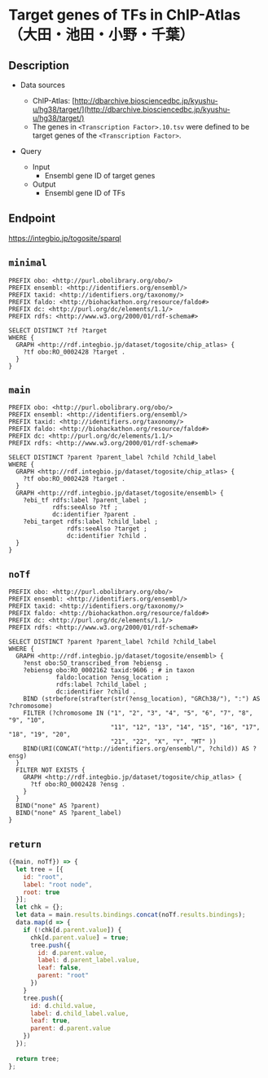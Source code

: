 # Target genes of TFs in ChIP-Atlas （大田・池田・小野・千葉）

## Description

- Data sources
    - ChIP-Atlas: [http://dbarchive.biosciencedbc.jp/kyushu-u/hg38/target/](http://dbarchive.biosciencedbc.jp/kyushu-u/hg38/target/)
    - The genes in `<Transcription Factor>.10.tsv` were defined to be target genes of the `<Transcription Factor>`.

- Query
    - Input
        - Ensembl gene ID of target genes
    - Output
        - Ensembl gene ID of TFs

## Endpoint

https://integbio.jp/togosite/sparql

## `minimal`

```sparql
PREFIX obo: <http://purl.obolibrary.org/obo/>
PREFIX ensembl: <http://identifiers.org/ensembl/>
PREFIX taxid: <http://identifiers.org/taxonomy/>
PREFIX faldo: <http://biohackathon.org/resource/faldo#>
PREFIX dc: <http://purl.org/dc/elements/1.1/>
PREFIX rdfs: <http://www.w3.org/2000/01/rdf-schema#>

SELECT DISTINCT ?tf ?target
WHERE {
  GRAPH <http://rdf.integbio.jp/dataset/togosite/chip_atlas> {
    ?tf obo:RO_0002428 ?target .
  }
}
```

## `main`

```sparql
PREFIX obo: <http://purl.obolibrary.org/obo/>
PREFIX ensembl: <http://identifiers.org/ensembl/>
PREFIX taxid: <http://identifiers.org/taxonomy/>
PREFIX faldo: <http://biohackathon.org/resource/faldo#>
PREFIX dc: <http://purl.org/dc/elements/1.1/>
PREFIX rdfs: <http://www.w3.org/2000/01/rdf-schema#>

SELECT DISTINCT ?parent ?parent_label ?child ?child_label
WHERE {
  GRAPH <http://rdf.integbio.jp/dataset/togosite/chip_atlas> {
    ?tf obo:RO_0002428 ?target .
  }
  GRAPH <http://rdf.integbio.jp/dataset/togosite/ensembl> {
    ?ebi_tf rdfs:label ?parent_label ;
            rdfs:seeAlso ?tf ;
            dc:identifier ?parent .
    ?ebi_target rdfs:label ?child_label ;
                rdfs:seeAlso ?target ;
                dc:identifier ?child .
  }
}
```

## `noTf`
```sparql
PREFIX obo: <http://purl.obolibrary.org/obo/>
PREFIX ensembl: <http://identifiers.org/ensembl/>
PREFIX taxid: <http://identifiers.org/taxonomy/>
PREFIX faldo: <http://biohackathon.org/resource/faldo#>
PREFIX dc: <http://purl.org/dc/elements/1.1/>
PREFIX rdfs: <http://www.w3.org/2000/01/rdf-schema#>

SELECT DISTINCT ?parent ?parent_label ?child ?child_label
WHERE {
  GRAPH <http://rdf.integbio.jp/dataset/togosite/ensembl> {
    ?enst obo:SO_transcribed_from ?ebiensg .
    ?ebiensg obo:RO_0002162 taxid:9606 ; # in taxon
             faldo:location ?ensg_location ;
             rdfs:label ?child_label ;
             dc:identifier ?child .
    BIND (strbefore(strafter(str(?ensg_location), "GRCh38/"), ":") AS ?chromosome)
    FILTER (?chromosome IN ("1", "2", "3", "4", "5", "6", "7", "8", "9", "10",
                            "11", "12", "13", "14", "15", "16", "17", "18", "19", "20",
                            "21", "22", "X", "Y", "MT" ))
    BIND(URI(CONCAT("http://identifiers.org/ensembl/", ?child)) AS ?ensg)
  }
  FILTER NOT EXISTS {
    GRAPH <http://rdf.integbio.jp/dataset/togosite/chip_atlas> {
      ?tf obo:RO_0002428 ?ensg .
    }
  }
  BIND("none" AS ?parent)
  BIND("none" AS ?parent_label)
}
```

## `return`
```javascript
({main, noTf}) => {
  let tree = [{
    id: "root",
    label: "root node",
    root: true
  }];
  let chk = {};
  let data = main.results.bindings.concat(noTf.results.bindings);
  data.map(d => {
    if (!chk[d.parent.value]) {
      chk[d.parent.value] = true;
      tree.push({     
        id: d.parent.value,
        label: d.parent_label.value,
        leaf: false,
        parent: "root"
      })
    }
    tree.push({
      id: d.child.value,
      label: d.child_label.value,
      leaf: true,
      parent: d.parent.value
    })
  });
  
  return tree;
};
```
